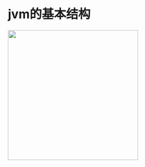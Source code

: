 # jvm的基本结构

<img src="https://github.com/Tomxzf/computer-network/blob/main/img/%E5%B1%8F%E5%B9%95%E6%88%AA%E5%9B%BE%202025-04-16%20193742?raw=true" width="300">
